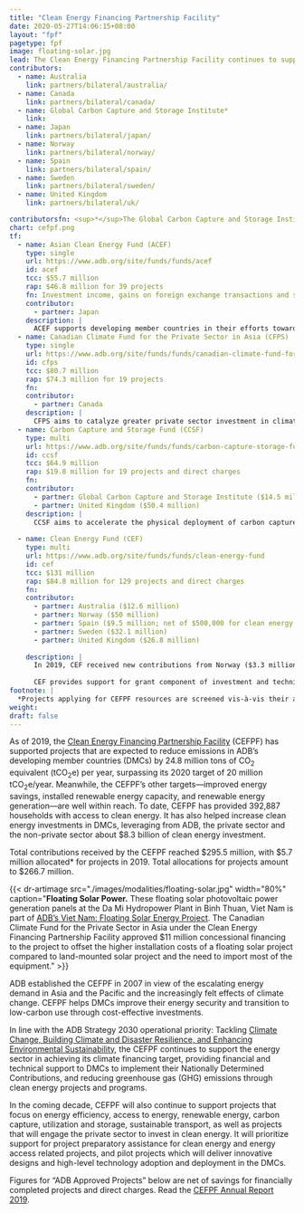 ```yaml
---
title: "Clean Energy Financing Partnership Facility"
date: 2020-05-27T14:06:15+08:00
layout: "fpf"
pagetype: fpf
image: floating-solar.jpg
lead: The Clean Energy Financing Partnership Facility continues to support projects that focus on energy efficiency; access to energy; renewable energy; carbon capture, utilization, and storage; sustainable transport; and projects that engage the private sector to invest in clean energy. In 2019, total contributions received by the facility reached $295.5 million.
contributors:
  - name: Australia
    link: partners/bilateral/australia/
  - name: Canada
    link: partners/bilateral/canada/
  - name: Global Carbon Capture and Storage Institute*
    link: 
  - name: Japan
    link: partners/bilateral/japan/
  - name: Norway
    link: partners/bilateral/norway/
  - name: Spain
    link: partners/bilateral/spain/
  - name: Sweden 
    link: partners/bilateral/sweden/
  - name: United Kingdom
    link: partners/bilateral/uk/

contributorsfn: <sup>*</sup>The Global Carbon Capture and Storage Institute was a contributor to the multi-partner Carbon Capture and Storage Fund from 2009 to 2018.
chart: cefpf.png
tf:
  - name: Asian Clean Energy Fund (ACEF)
    type: single
    url: https://www.adb.org/site/funds/funds/acef
    id: acef
    tcc: $55.7 million  
    rap: $46.8 million for 39 projects
    fn: Investment income, gains on foreign exchange transactions and savings on closed projects are used for project commitments. Hence, project commitments may exceed contributions.  
    contributor:
      - partner: Japan
    description: |
      ACEF supports developing member countries in their efforts towards reducing greenhouse gases through utilization of renewable energy and energy efficiency technologies. ACEF prioritizes activities that will be implemented in cooperation with Japanese aid agencies, as the part of the Enhanced Sustainable Development for Asia initiative.
  - name: Canadian Climate Fund for the Private Sector in Asia (CFPS)
    type: single
    url: https://www.adb.org/site/funds/funds/canadian-climate-fund-for-the-private-sector-in-asia
    id: cfps
    tcc: $80.7 million
    rap: $74.3 million for 19 projects
    fn:   
    contributor:
      - partner: Canada
    description: |
      CFPS aims to catalyze greater private sector investment in climate change mitigation and adaptation by helping the private sector overcome technology risks and cost hurdles to initiate and scale-up projects that reduce GHG emissions and increase climate resilience.
  - name: Carbon Capture and Storage Fund (CCSF)
    type: multi
    url: https://www.adb.org/site/funds/funds/carbon-capture-storage-fund
    id: ccsf
    tcc: $64.9 million
    rap: $19.8 million for 19 projects and direct charges
    fn:   
    contributor:
      - partner: Global Carbon Capture and Storage Institute ($14.5 million) 
      - partner: United Kingdom ($50.4 million)
    description: |
      CCSF aims to accelerate the physical deployment of carbon capture and storage (CCS) demonstration projects by (i) promoting projects, (ii) engaging in capacity development for CCS, (iii) supporting geological investigations and environmental studies related to potential carbon dioxide storage sites, and (iv) undertaking community awareness and support programs. The Global Carbon Capture and Storage Institute was a contributor to the multi-partner Carbon Capture and Storage Fund from 2009 to 2018. 
      
  - name: Clean Energy Fund (CEF)
    type: multi
    url: https://www.adb.org/site/funds/funds/clean-energy-fund
    id: cef
    tcc: $131 million
    rap: $84.8 million for 129 projects and direct charges
    fn:   
    contributor:
      - partner: Australia ($12.6 million)  
      - partner: Norway ($50 million)
      - partner: Spain ($9.5 million; net of $500,000 for clean energy expert)
      - partner: Sweden ($32.1 million)
      - partner: United Kingdom ($26.8 million)
     
    description: |
      In 2019, CEF received new contributions from Norway ($3.3 million), Sweden ($5.8 million), and the United Kingdom ($5.9 million).
      
      CEF provides support for grant component of investment and technical assistance that lead to increased investment in clean energy, through a combination of (i) efficient energy use that extracts greater service value from each primary energy unit consumed and (ii) increased use of indigenous forms of renewable energy. 
footnote: |
  *Projects applying for CEFPF resources are screened vis-à-vis their alignment with CEFPF objectives. Projects that pass this screening receive an authorization from the Climate Change Steering Committee (CCSC), and this triggers CEFPF to allocate funds for them. Projects with CCSC authorization can now include CEFPF funding in its project documents and proceed with regular ADB approval process. "Allocation," therefore, refers to CEFPF resources earmarked for projects authorized by the CCSC, which may include projects that are still awaiting approval by ADB. 
weight: 
draft: false
---
```


As of 2019, the [Clean Energy Financing Partnership Facility](https://www.adb.org/site/funds/funds/clean-energy-financing-partnership-facility) (CEFPF) has supported projects that are expected to reduce emissions in ADB’s developing member countries (DMCs) by 24.8 million tons of CO<sub>2</sub> equivalent (tCO<sub>2</sub>e) per year, surpassing its 2020 target of 20 million tCO<sub>2</sub>e/year. Meanwhile, the CEFPF’s other targets—improved energy savings, installed renewable energy capacity, and renewable energy generation—are well within reach. To date, CEFPF has provided 392,887 households with access to clean energy. It has also helped increase clean energy investments in DMCs, leveraging from ADB, the private sector and the non-private sector about $8.3 billion of clean energy investment.

Total contributions received by the CEFPF reached $295.5 million, with $5.7 million allocated* for projects in 2019. Total allocations for projects amount to $266.7 million.

{{< dr-artimage src="./images/modalities/floating-solar.jpg" width="80%" caption="**Floating Solar Power.** These floating solar photovoltaic power generation panels at the Da Mi Hydropower Plant in Binh Thuan, Viet Nam is part of [ADB’s Viet Nam: Floating Solar Energy Project](https://www.adb.org/projects/51327-001/main). The Canadian Climate Fund for the Private Sector in Asia under the Clean Energy Financing Partnership Facility approved $11 million concessional financing to the project to offset the higher installation costs of a floating solar project compared to land-mounted solar project and the need to import most of the equipment." >}}

ADB established the CEFPF in 2007 in view of the escalating energy demand in Asia and the Pacific and the increasingly felt effects of climate change. CEFPF helps DMCs improve their energy security and transition to low-carbon use through cost-effective investments.

In line with the ADB Strategy 2030 operational priority: Tackling [Climate Change, Building Climate and Disaster Resilience, and Enhancing Environmental Sustainability](./strategy-2030/climate-change/), the CEFPF continues to support the energy sector in achieving its climate financing target, providing financial and technical support to DMCs to implement their Nationally Determined Contributions, and reducing greenhouse gas (GHG) emissions through clean energy projects and programs.

In the coming decade, CEFPF will also continue to support projects that focus on energy efficiency, access to energy, renewable energy, carbon capture, utilization and storage, sustainable transport, as well as projects that will engage the private sector to invest in clean energy. It will prioritize support for project preparatory assistance for clean energy and energy access related projects, and pilot projects which will deliver innovative designs and high-level technology adoption and deployment in the DMCs.

Figures for “ADB Approved Projects” below are net of savings for financially completed projects and direct charges. Read the [CEFPF Annual Report 2019](https://www.adb.org/documents/clean-energy-financing-partnership-facility-annual-report-2019).